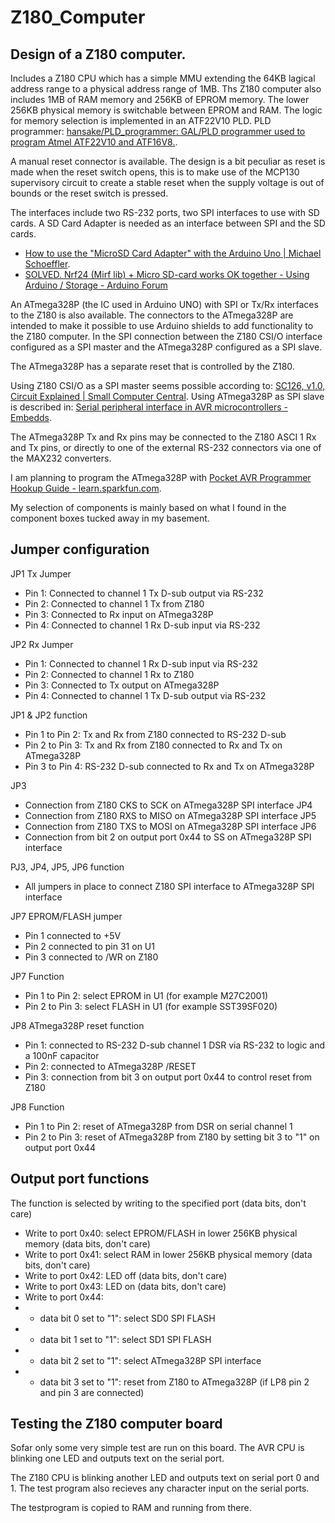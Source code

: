 # Z180_Computer
## Design of a Z180 computer.

Includes a Z180 CPU which has a simple MMU extending the 64KB lagical address range to a physical
address range of 1MB. Ths Z180 computer also includes 1MB of RAM memory and 256KB of EPROM memory.
The lower 256KB physical memory is switchable between EPROM and RAM.
The logic for memory selection is implemented in an ATF22V10 PLD.
PLD programmer: [hansake/PLD_programmer: GAL/PLD programmer used to program Atmel ATF22V10 and ATF16V8.](https://github.com/hansake/PLD_programmer).

A manual reset connector is available. The design is a bit peculiar as reset is made when the reset switch opens, this is to make use of the
MCP130 supervisory circuit to create a stable reset when the supply voltage is out of bounds or the reset switch is pressed.

The interfaces include two RS-232 ports, two SPI interfaces to use with SD cards.
A SD Card Adapter is needed as an interface between SPI and the SD cards.
* [How to use the &quot;MicroSD Card Adapter&quot; with the Arduino Uno | Michael Schoeffler](https://mschoeffler.com/2017/02/22/how-to-use-the-microsd-card-adapter-with-the-arduino-uno/).
* [SOLVED. Nrf24 (Mirf lib) + Micro SD-card works OK together - Using Arduino / Storage - Arduino Forum](https://forum.arduino.cc/t/solved-nrf24-mirf-lib-micro-sd-card-works-ok-together/347787/9)

An ATmega328P (the IC used in Arduino UNO) with SPI or Tx/Rx interfaces to the Z180 is also available.
The connectors to the ATmega328P are intended to make it possible to use Arduino shields to add
functionality to the Z180 computer. In the SPI connection between the Z180 CSI/O interface configured as a SPI master 
and the ATmega328P configured as a SPI slave.

The ATmega328P has a separate reset that is controlled by the Z180.

Using Z180 CSI/O as a SPI master seems possible according to: [SC126, v1.0, Circuit Explained | Small Computer Central](https://smallcomputercentral.wordpress.com/sc126-z180-motherboard-rc2014/sc126-v1-0-circuit-explained/). Using ATmega328P as SPI slave is described in: [Serial peripheral interface in AVR microcontrollers - Embedds](https://embedds.com/serial-peripheral-interface-in-avr-microcontrollers/).

The ATmega328P Tx and Rx pins may be connected to the Z180 ASCI 1 Rx and Tx pins, or directly to one of the external RS-232 connectors via one of the MAX232 converters.

I am planning to program the ATmega328P with [Pocket AVR Programmer Hookup Guide - learn.sparkfun.com](https://learn.sparkfun.com/tutorials/pocket-avr-programmer-hookup-guide?_ga=2.127691909.94672799.1626256475-796128395.1619009331). 

My selection of components is mainly based on what I found in the component boxes tucked away in my basement.

## Jumper configuration

JP1 Tx Jumper
* Pin 1: Connected to channel 1 Tx D-sub output via RS-232
* Pin 2: Connected to channel 1 Tx from Z180
* Pin 3: Connected to Rx input on ATmega328P
* Pin 4: Connected to channel 1 Rx D-sub input via RS-232

JP2 Rx Jumper
* Pin 1: Connected to channel 1 Rx D-sub input via RS-232
* Pin 2: Connected to channel 1 Rx to Z180
* Pin 3: Connected to Tx output on ATmega328P
* Pin 4: Connected to channel 1 Tx D-sub output via RS-232

JP1 & JP2 function
* Pin 1 to Pin 2: Tx and Rx from Z180 connected to RS-232 D-sub
* Pin 2 to Pin 3: Tx and Rx from Z180 connected to Rx and Tx on ATmega328P
* Pin 3 to Pin 4: RS-232 D-sub connected to Rx and Tx on ATmega328P

JP3
* Connection from Z180 CKS to SCK on ATmega328P SPI interface
JP4
* Connection from Z180 RXS to MISO on ATmega328P SPI interface
JP5
* Connection from Z180 TXS to MOSI on ATmega328P SPI interface
JP6
* Connection from bit 2 on output port 0x44 to SS on ATmega328P SPI interface

PJ3, JP4, JP5, JP6 function
* All jumpers in place to connect Z180 SPI interface to ATmega328P SPI interface

JP7 EPROM/FLASH jumper
* Pin 1 connected to +5V
* Pin 2 connected to pin 31 on U1
* Pin 3 connected to /WR on Z180

JP7 Function
* Pin 1 to Pin 2: select EPROM in U1 (for example M27C2001)
* Pin 2 to Pin 3: select FLASH in U1 (for example SST39SF020)

JP8 ATmega328P reset function
* Pin 1: connected to RS-232 D-sub channel 1 DSR via RS-232 to logic and a 100nF capacitor
* Pin 2: connected to ATmega328P /RESET
* Pin 3: connection from bit 3 on output port 0x44 to control reset from Z180

JP8 Function
* Pin 1 to Pin 2: reset of ATmega328P from DSR on serial channel 1
* Pin 2 to Pin 3: reset of ATmega328P from Z180 by setting bit 3 to "1" on output port 0x44

## Output port functions

The function is selected by writing to the specified port (data bits, don't care)
* Write to port 0x40: select EPROM/FLASH in lower 256KB physical memory (data bits, don't care)
* Write to port 0x41: select RAM in lower 256KB physical memory (data bits, don't care)
* Write to port 0x42: LED off (data bits, don't care)
* Write to port 0x43: LED on (data bits, don't care)
* Write to port 0x44:
* - data bit 0 set to "1": select SD0 SPI FLASH
* - data bit 1 set to "1": select SD1 SPI FLASH
* - data bit 2 set to "1": select ATmega328P SPI interface
* - data bit 3 set to "1": reset from Z180 to ATmega328P (if LP8 pin 2 and pin 3 are connected)

## Testing the Z180 computer board

Sofar only some very simple test are run on this board. The AVR CPU is blinking one LED and outputs
text on the serial port.

The Z180 CPU is blinking another LED and outputs text on serial port 0 and 1. The test program also recieves
any character input on the serial ports.

The testprogram is copied to RAM and running from there.
